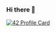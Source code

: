 ### Hi there 👋

[![42 Profile Card](https://1337-readme.vercel.app/api/profile?cursus=42cursus&dark=true&login=hdrabi)](https://github.com/mohouyizme/1337-readme)
<!--
**chaosreaper/chaosreaper** is a ✨ _special_ ✨ repository because its `README.md` (this file) appears on your GitHub profile.

Here are some ideas to get you started:

- 🔭 I’m currently working on ...
- 🌱 I’m currently learning ...
- 👯 I’m looking to collaborate on ...
- 🤔 I’m looking for help with ...
- 💬 Ask me about ...
- 📫 How to reach me: ...
- 😄 Pronouns: ...
- ⚡ Fun fact: ...
-->
